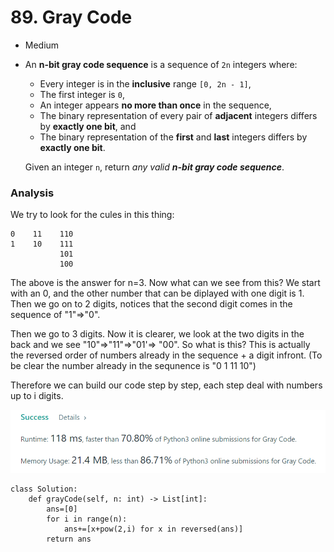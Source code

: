 # 89. Gray Code

* Medium
*   An **n-bit gray code sequence** is a sequence of `2n` integers where:

    * Every integer is in the **inclusive** range `[0, 2n - 1]`,
    * The first integer is `0`,
    * An integer appears **no more than once** in the sequence,
    * The binary representation of every pair of **adjacent** integers differs by **exactly one bit**, and
    * The binary representation of the **first** and **last** integers differs by **exactly one bit**.

    Given an integer `n`, return _any valid **n-bit gray code sequence**_.

### Analysis&#x20;

We try to look for the cules in this thing:

```
0    11    110
1    10    111
           101
           100     
```

The above is the answer for n=3. Now what can we see from this? We start with an 0, and the other number that can be diplayed with one digit is 1. Then we go on to 2 digits, notices that the second digit comes in the sequence of "1"=>"0".&#x20;

Then we go to 3 digits. Now it is clearer, we look at the two digits in the back and we see "10"=>"11"=>"01'=> "00". So what is this? This is actually the reversed order of numbers already in the sequence + a digit infront. (To be clear the number already in the sequnence is "0 1 11 10")

Therefore we can build our code step by step, each step deal with numbers up to i digits.&#x20;

![](<../.gitbook/assets/image (18) (1) (1).png>)

```
class Solution:
    def grayCode(self, n: int) -> List[int]:
        ans=[0]
        for i in range(n):
            ans+=[x+pow(2,i) for x in reversed(ans)]
        return ans
```
